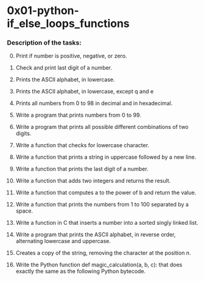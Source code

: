 # 0x01-python-if_else_loops_functions

### Description of the tasks: 

0. Print if number is positive, negative, or zero.

1. Check and print last digit of a number.

2. Prints the ASCII alphabet, in lowercase.

3. Prints the ASCII alphabet, in lowercase, except q and e

4. Prints all numbers from 0 to 98 in decimal and in hexadecimal.

5. Write a program that prints numbers from 0 to 99.

6. Write a program that prints all possible different combinations of two digits.

7. Write a function that checks for lowercase character.

8. Write a function that prints a string in uppercase followed by a new line.

9. Write a function that prints the last digit of a number.

10. Write a function that adds two integers and returns the result.

11. Write a function that computes a to the power of b and return the value.

12. Write a function that prints the numbers from 1 to 100 separated by a space.

13. Write a function in C that inserts a number into a sorted singly linked list.

14. Write a program that prints the ASCII alphabet, in reverse order, alternating lowercase and uppercase.

15. Creates a copy of the string, removing the character at the position n.

16. Write the Python function def magic_calculation(a, b, c): that does exactly the same as the following Python bytecode.

